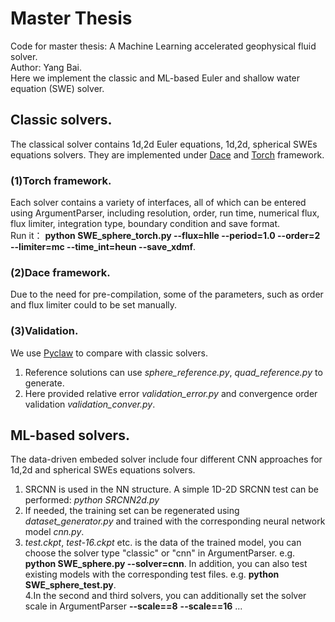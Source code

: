 # Master Thesis
Code for master thesis: A Machine Learning accelerated geophysical fluid solver.  
Author: Yang Bai.  
Here we implement the classic and ML-based Euler and shallow water equation (SWE) solver.  
## Classic solvers. 
The classical solver contains 1d,2d Euler equations, 1d,2d, spherical SWEs equations solvers. They are implemented under [Dace][1] and [Torch][2] framework.  
### (1)Torch framework. 
Each solver contains a variety of interfaces, all of which can be entered using ArgumentParser, including resolution, order, run time, numerical flux, flux limiter, integration type, boundary condition and save format.  
Run it： **python SWE_sphere_torch.py --flux=hlle --period=1.0 --order=2 --limiter=mc --time_int=heun --save_xdmf**. 
### (2)Dace framework. 
Due to the need for pre-compilation, some of the parameters, such as order and flux limiter could to be set manually.
### (3)Validation. 
We use [Pyclaw][3] to compare with classic solvers. 
1. Reference solutions can use *sphere_reference.py*, *quad_reference.py* to generate. 
2. Here provided relative error *validation_error.py* and convergence order validation *validation_conver.py*. 

## ML-based solvers. 
The data-driven embeded solver include four different CNN approaches for 1d,2d and spherical SWEs equations solvers.  
1. SRCNN is used in the NN structure. A simple 1D-2D SRCNN test can be performed: *python SRCNN2d.py*
2. If needed, the training set can be regenerated using *dataset_generator.py* and trained with the corresponding neural network model *cnn.py*.  
3. *test.ckpt*, *test-16.ckpt* etc. is the data of the trained model, you can choose the solver type "classic" or "cnn" in ArgumentParser. e.g. **python SWE_sphere.py --solver=cnn**. In addition, you can also test existing models with the corresponding test files. e.g. **python SWE_sphere_test.py**.  
4.In the second and third solvers, you can additionally set the solver scale in ArgumentParser **--scale==8** **--scale==16** ...  

[1]:https://github.com/spcl/dace
[2]:https://pytorch.org/
[3]:https://github.com/clawpack/pyclaw
